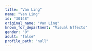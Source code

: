 ```yaml
---
title: "Van Ling"
name: "Van Ling"
id: "30148"
original_name: "Van Ling"
known_for_department: "Visual Effects"
gender: "0"
adult: "false"
profile_path: "null"
---
```

